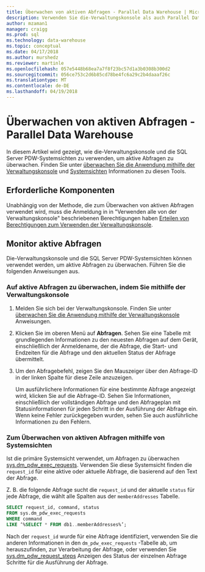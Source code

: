 ```yaml
---
title: Überwachen von aktiven Abfragen - Parallel Data Warehouse | Microsoft Docs
description: Verwenden Sie die-Verwaltungskonsole als auch Parallel Data Warehouse-Systemsichten auf aktive Abfragen auf Analytics Platform System überwachen.
author: mzaman1
manager: craigg
ms.prod: sql
ms.technology: data-warehouse
ms.topic: conceptual
ms.date: 04/17/2018
ms.author: murshedz
ms.reviewer: martinle
ms.openlocfilehash: 057e5448b68ea7a7f8f23bc57d1a3b0308b300d2
ms.sourcegitcommit: 056ce753c2d6b85cd78be4fc6a29c2b4daaaf26c
ms.translationtype: MT
ms.contentlocale: de-DE
ms.lasthandoff: 04/19/2018
---
```

# <a name="monitoring-active-queries---parallel-data-warehouse"></a>Überwachen von aktiven Abfragen - Parallel Data Warehouse
In diesem Artikel wird gezeigt, wie die-Verwaltungskonsole und die SQL Server PDW-Systemsichten zu verwenden, um aktive Abfragen zu überwachen. Finden Sie unter [überwachen Sie die Anwendung mithilfe der Verwaltungskonsole](monitor-the-appliance-by-using-the-admin-console.md) und [Systemsichten](tsql-system-views.md) Informationen zu diesen Tools.  
  
## <a name="prerequisites"></a>Erforderliche Komponenten  
Unabhängig von der Methode, die zum Überwachen von aktiven Abfragen verwendet wird, muss die Anmeldung in in "Verwenden alle von der Verwaltungskonsole" beschriebenen Berechtigungen haben [Erteilen von Berechtigungen zum Verwenden der Verwaltungskonsole](grant-permissions.md#grant-permissions-to-use-the-admin-console).  
  
## <a name="PermsAdminConsole"></a>Monitor aktive Abfragen  
Die-Verwaltungskonsole und die SQL Server PDW-Systemsichten können verwendet werden, um aktive Abfragen zu überwachen. Führen Sie die folgenden Anweisungen aus.  
  
### <a name="to-monitor-active-queries-by-using-the-admin-console"></a>Auf aktive Abfragen zu überwachen, indem Sie mithilfe der Verwaltungskonsole  
  
1.  Melden Sie sich bei der Verwaltungskonsole. Finden Sie unter [überwachen Sie die Anwendung mithilfe der Verwaltungskonsole](monitor-the-appliance-by-using-the-admin-console.md) Anweisungen.  
  
2.  Klicken Sie im oberen Menü auf **Abfragen**. Sehen Sie eine Tabelle mit grundlegenden Informationen zu den neuesten Abfragen auf dem Gerät, einschließlich der Anmeldename, der die Abfrage, die Start- und Endzeiten für die Abfrage und den aktuellen Status der Abfrage übermittelt.  
  
3.  Um den Abfragebefehl, zeigen Sie den Mauszeiger über den Abfrage-ID in der linken Spalte für diese Zeile anzuzeigen.  
  
    Um ausführlichere Informationen für eine bestimmte Abfrage angezeigt wird, klicken Sie auf die Abfrage-ID. Sehen Sie Informationen, einschließlich der vollständigen Abfrage und den Abfrageplan mit Statusinformationen für jeden Schritt in der Ausführung der Abfrage ein. Wenn keine Fehler zurückgegeben wurden, sehen Sie auch ausführliche Informationen zu den Fehlern. <!-- MISSING LINKS See [Understanding Query Plans &#40;SQL Server PDW&#41;](../sqlpdw/understanding-query-plans-sql-server-pdw.md) for information on how to interpret the query plan information available in the Admin Console.  -->
  
### <a name="to-monitor-active-queries-by-using-the-system-views"></a>Zum Überwachen von aktiven Abfragen mithilfe von Systemsichten  
Ist die primäre Systemsicht verwendet, um Abfragen zu überwachen [sys.dm_pdw_exec_requests](../relational-databases/system-dynamic-management-views/sys-dm-pdw-exec-requests-transact-sql.md). Verwenden Sie diese Systemsicht finden die `request_id` für eine aktive oder aktuelle Abfrage, die basierend auf den Text der Abfrage.  
  
Z. B. die folgende Abfrage sucht die `request_id` und der aktuelle `status` für jede Abfrage, die wählt alle Spalten aus der `memberAddresses` Tabelle.  
  
```sql  
SELECT request_id, command, status   
FROM sys.dm_pdw_exec_requests   
WHERE command   
LIKE ‘%SELECT * FROM db1..memberAddresses%’;  
```  
  
Nach der `request_id` wurde für eine Abfrage identifiziert, verwenden Sie die anderen Informationen in den `dm_pdw_exec_requests` -Tabelle ab, um herauszufinden, zur Verarbeitung der Abfrage, oder verwenden Sie [sys.dm_pdw_request_steps](../relational-databases/system-dynamic-management-views/sys-dm-pdw-request-steps-transact-sql.md) Anzeigen des Status der einzelnen Abfrage Schritte für die Ausführung der Abfrage.  
  
<!-- MISSING LINKS 
## See Also  
[Common Metadata Query Examples &#40;SQL Server PDW&#41;](../sqlpdw/common-metadata-query-examples-sql-server-pdw.md)  
-->
  
